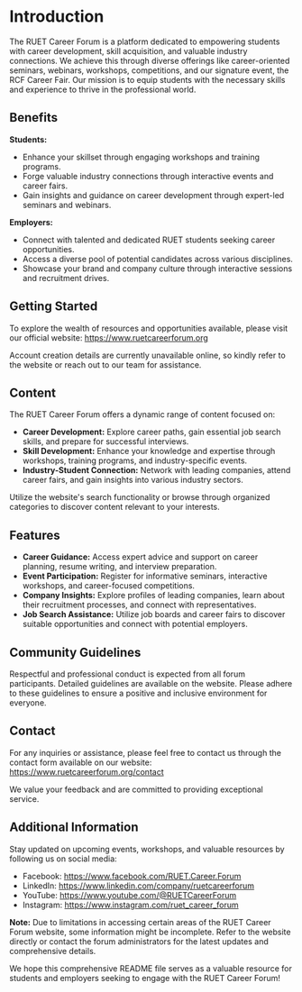 # Introduction

The RUET Career Forum is a platform dedicated to empowering students with career development, skill acquisition, and valuable industry connections. We achieve this through diverse offerings like career-oriented seminars, webinars, workshops, competitions, and our signature event, the RCF Career Fair. Our mission is to equip students with the necessary skills and experience to thrive in the professional world.

## Benefits

**Students:**

* Enhance your skillset through engaging workshops and training programs.
* Forge valuable industry connections through interactive events and career fairs.
* Gain insights and guidance on career development through expert-led seminars and webinars.

**Employers:**

* Connect with talented and dedicated RUET students seeking career opportunities.
* Access a diverse pool of potential candidates across various disciplines.
* Showcase your brand and company culture through interactive sessions and recruitment drives.

## Getting Started

To explore the wealth of resources and opportunities available, please visit our official website: https://www.ruetcareerforum.org

Account creation details are currently unavailable online, so kindly refer to the website or reach out to our team for assistance.

## Content

The RUET Career Forum offers a dynamic range of content focused on:

* **Career Development:** Explore career paths, gain essential job search skills, and prepare for successful interviews.
* **Skill Development:** Enhance your knowledge and expertise through workshops, training programs, and industry-specific events.
* **Industry-Student Connection:** Network with leading companies, attend career fairs, and gain insights into various industry sectors.

Utilize the website's search functionality or browse through organized categories to discover content relevant to your interests.

## Features

* **Career Guidance:** Access expert advice and support on career planning, resume writing, and interview preparation.
* **Event Participation:** Register for informative seminars, interactive workshops, and career-focused competitions.
* **Company Insights:** Explore profiles of leading companies, learn about their recruitment processes, and connect with representatives.
* **Job Search Assistance:** Utilize job boards and career fairs to discover suitable opportunities and connect with potential employers.

## Community Guidelines

Respectful and professional conduct is expected from all forum participants. Detailed guidelines are available on the website. Please adhere to these guidelines to ensure a positive and inclusive environment for everyone.

## Contact

For any inquiries or assistance, please feel free to contact us through the contact form available on our website: https://www.ruetcareerforum.org/contact

We value your feedback and are committed to providing exceptional service.

## Additional Information

Stay updated on upcoming events, workshops, and valuable resources by following us on social media:

* Facebook: https://www.facebook.com/RUET.Career.Forum
* LinkedIn: https://www.linkedin.com/company/ruetcareerforum
* YouTube: https://www.youtube.com/@RUETCareerForum
* Instagram: https://www.instagram.com/ruet_career_forum

**Note:** Due to limitations in accessing certain areas of the RUET Career Forum website, some information might be incomplete. Refer to the website directly or contact the forum administrators for the latest updates and comprehensive details.

We hope this comprehensive README file serves as a valuable resource for students and employers seeking to engage with the RUET Career Forum!
